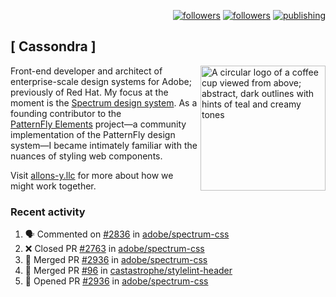 <p align="right"><a rel="me" href="https://front-end.social/@castastrophe">
    <img alt="followers" title="Follow me on Mastodon" src="https://img.shields.io/mastodon/follow/109297102751309835?domain=https%3A%2F%2Ffront-end.social&label=Follow&logo=mastodon&logoColor=white&style=for-the-badge&labelColor=008080&color=006969"/></a>
  <a href="https://codepen.io/castastrophe/">
    <img alt="followers" title="Follow me on CodePen" src="https://img.shields.io/badge/23-1?color=640464&labelColor=7c007c&style=for-the-badge&logo=codepen&label=Follow"/></a>
<a href="https://castastrophe.medium.com/">
    <img alt="publishing" title="View articles on Medium" src="https://img.shields.io/badge/107-1?color=666&labelColor=444&label=subscribe&logo=medium&logoColor=white&style=for-the-badge"/></a>
</p>

## [&nbsp;Cassondra&nbsp;]

<img align="right" src="https://github-production-user-asset-6210df.s3.amazonaws.com/1840295/253016758-ba468774-1cd3-42c2-8f43-947b5eeb5edf.png" height="200" alt="A circular logo of a coffee cup viewed from above; abstract, dark outlines with hints of teal and creamy tones">

Front-end developer and architect of enterprise-scale design systems for Adobe; previously of Red Hat. My focus at the moment is the [Spectrum design system](https://github.com/adobe/spectrum-css). As a founding contributor to the [PatternFly&nbsp;Elements](https://github.com/patternfly/patternfly-elements) project&mdash;a community implementation of the PatternFly design system&mdash;I became intimately familiar with the nuances of styling web components.

Visit [allons-y.llc](http://allons-y.llc/) for more about how we might work together.

### Recent activity

<!--START_SECTION:activity-->
1. 🗣 Commented on [#2836](https://github.com/adobe/spectrum-css/pull/2836#issuecomment-2251024068) in [adobe/spectrum-css](https://github.com/adobe/spectrum-css)
2. ❌ Closed PR [#2763](https://github.com/adobe/spectrum-css/pull/2763) in [adobe/spectrum-css](https://github.com/adobe/spectrum-css)
3. 🎉 Merged PR [#2936](https://github.com/adobe/spectrum-css/pull/2936) in [adobe/spectrum-css](https://github.com/adobe/spectrum-css)
4. 🎉 Merged PR [#96](https://github.com/castastrophe/stylelint-header/pull/96) in [castastrophe/stylelint-header](https://github.com/castastrophe/stylelint-header)
5. 💪 Opened PR [#2936](https://github.com/adobe/spectrum-css/pull/2936) in [adobe/spectrum-css](https://github.com/adobe/spectrum-css)
<!--END_SECTION:activity-->
